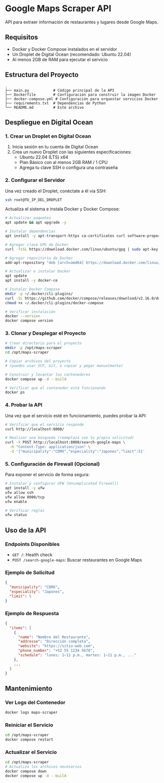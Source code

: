 # Google Maps Scraper API

API para extraer información de restaurantes y lugares desde Google Maps.

## Requisitos

- Docker y Docker Compose instalados en el servidor
- Un Droplet de Digital Ocean (recomendado: Ubuntu 22.04)
- Al menos 2GB de RAM para ejecutar el servicio

## Estructura del Proyecto

```
.
├── main.py           # Código principal de la API
├── Dockerfile        # Configuración para construir la imagen Docker
├── docker-compose.yml # Configuración para orquestar servicios Docker
├── requirements.txt  # Dependencias de Python
└── README.md         # Este archivo
```

## Despliegue en Digital Ocean

### 1. Crear un Droplet en Digital Ocean

1. Inicia sesión en tu cuenta de Digital Ocean
2. Crea un nuevo Droplet con las siguientes especificaciones:
   - Ubuntu 22.04 (LTS) x64
   - Plan Básico con al menos 2GB RAM / 1 CPU
   - Agrega tu clave SSH o configura una contraseña

### 2. Configurar el Servidor

Una vez creado el Droplet, conéctate a él via SSH:

```bash
ssh root@TU_IP_DEL_DROPLET
```

Actualiza el sistema e instala Docker y Docker Compose:

```bash
# Actualizar paquetes
apt update && apt upgrade -y

# Instalar dependencias
apt install -y apt-transport-https ca-certificates curl software-properties-common

# Agregar clave GPG de Docker
curl -fsSL https://download.docker.com/linux/ubuntu/gpg | sudo apt-key add -

# Agregar repositorio de Docker
add-apt-repository "deb [arch=amd64] https://download.docker.com/linux/ubuntu $(lsb_release -cs) stable"

# Actualizar e instalar Docker
apt update
apt install -y docker-ce

# Instalar Docker Compose
mkdir -p ~/.docker/cli-plugins/
curl -SL https://github.com/docker/compose/releases/download/v2.16.0/docker-compose-linux-x86_64 -o ~/.docker/cli-plugins/docker-compose
chmod +x ~/.docker/cli-plugins/docker-compose

# Verificar instalación
docker --version
docker compose version
```

### 3. Clonar y Desplegar el Proyecto

```bash
# Crear directorio para el proyecto
mkdir -p /opt/maps-scraper
cd /opt/maps-scraper

# Copiar archivos del proyecto
# (puedes usar SCP, Git, o copiar y pegar manualmente)

# Construir y levantar los contenedores
docker compose up -d --build

# Verificar que el contenedor está funcionando
docker ps
```

### 4. Probar la API

Una vez que el servicio esté en funcionamiento, puedes probar la API:

```bash
# Verificar que el servicio responde
curl http://localhost:8000/

# Realizar una búsqueda (reemplaza con tu propia solicitud)
curl -X POST http://localhost:8000/search-google-maps \
  -H "Content-Type: application/json" \
  -d '{"municipality":"CDMX","especiality":"Japones","limit":5}'
```

### 5. Configuración de Firewall (Opcional)

Para exponer el servicio de forma segura:

```bash
# Instalar y configurar UFW (Uncomplicated Firewall)
apt install -y ufw
ufw allow ssh
ufw allow 8000/tcp
ufw enable

# Verificar reglas
ufw status
```

## Uso de la API

### Endpoints Disponibles

- `GET /`: Health check
- `POST /search-google-maps`: Buscar restaurantes en Google Maps

### Ejemplo de Solicitud

```json
{
  "municipality": "CDMX",
  "especiality": "Japones",
  "limit": 5
}
```

### Ejemplo de Respuesta

```json
{
  "items": [
    {
      "name": "Nombre del Restaurante",
      "addresse": "Dirección completa",
      "website": "https://sitio-web.com",
      "phone_number": "+52 55 1234 5678",
      "schedule": "lunes: 1–11 p.m., martes: 1–11 p.m., ..."
    },
    ...
  ]
}
```

## Mantenimiento

### Ver Logs del Contenedor

```bash
docker logs maps-scraper
```

### Reiniciar el Servicio

```bash
cd /opt/maps-scraper
docker compose restart
```

### Actualizar el Servicio

```bash
cd /opt/maps-scraper
# Actualiza los archivos necesarios
docker compose down
docker compose up -d --build
```


